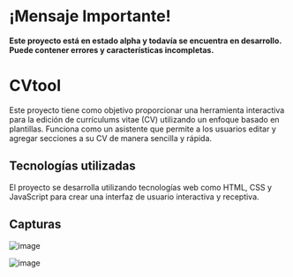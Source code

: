 # ¡Mensaje Importante!

**Este proyecto está en estado alpha y todavía se encuentra en desarrollo. Puede contener errores y características incompletas.**

# CVtool

Este proyecto tiene como objetivo proporcionar una herramienta interactiva para la edición de currículums vitae (CV) utilizando un enfoque basado en plantillas. Funciona como un asistente que permite a los usuarios editar y agregar secciones a su CV de manera sencilla y rápida.

## Tecnologías utilizadas

El proyecto se desarrolla utilizando tecnologías web como HTML, CSS y JavaScript para crear una interfaz de usuario interactiva y receptiva.

## Capturas

![image](https://github.com/KodeWeb21/cvtool/assets/79431533/3ce8bbb5-e753-4289-bc46-b97037cc8381)

![image](https://github.com/KodeWeb21/cvtool/assets/79431533/52875c5b-3a6a-485f-948e-63da32bfff39)
